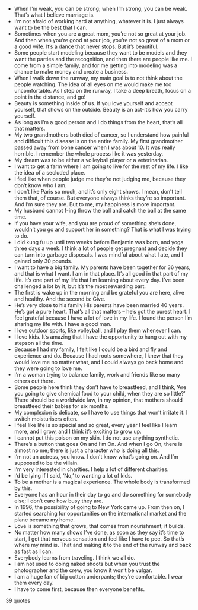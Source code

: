  - When I’m weak, you can be strong; when I’m strong, you can be weak. That’s what I believe marriage is.
 - I’m not afraid of working hard at anything, whatever it is. I just always want to be the best that I can.
 - Sometimes when you are a great mom, you’re not so great at your job. And then when you’re good at your job, you’re not so great of a mom or a good wife. It’s a dance that never stops. But it’s beautiful.
 - Some people start modeling because they want to be models and they want the parties and the recognition, and then there are people like me. I come from a simple family, and for me getting into modeling was a chance to make money and create a business.
 - When I walk down the runway, my main goal is to not think about the people watching. The idea of all eyes on me would make me too uncomfortable. As I step on the runway, I take a deep breath, focus on a point in the distance, and go!
 - Beauty is something inside of us. If you love yourself and accept yourself, that shows on the outside. Beauty is an act-it’s how you carry yourself.
 - As long as I’m a good person and I do things from the heart, that’s all that matters.
 - My two grandmothers both died of cancer, so I understand how painful and difficult this disease is on the entire family. My first grandmother passed away from bone cancer when I was about 10. It was really horrible. I remember the whole process like it was yesterday.
 - My dream was to be either a volleyball player or a veterinarian.
 - I want to get a farm where I am going to live for the rest of my life. I like the idea of a secluded place.
 - I feel like when people judge me they’re not judging me, because they don’t know who I am.
 - I don’t like Paris so much, and it’s only eight shows. I mean, don’t tell them that, of course. But everyone always thinks they’re so important. And I’m sure they are. But to me, my happiness is more important.
 - My husband cannot f-ing throw the ball and catch the ball at the same time.
 - If you have your wife, and you are proud of something she’s done, wouldn’t you go and support her in something? That is what I was trying to do.
 - I did kung fu up until two weeks before Benjamin was born, and yoga three days a week. I think a lot of people get pregnant and decide they can turn into garbage disposals. I was mindful about what I ate, and I gained only 30 pounds.
 - I want to have a big family. My parents have been together for 36 years, and that is what I want. I am in that place. It’s all good in that part of my life. It’s one part of my life that I’m learning about every day. I’ve been challenged a lot by it, but it’s the most rewarding part.
 - The first is wake up in the morning and be grateful you are here, alive and healthy. And the second is: Give.
 - He’s very close to his family His parents have been married 40 years. He’s got a pure heart. That’s all that matters – he’s got the purest heart. I feel grateful because I have a lot of love in my life. I found the person I’m sharing my life with. I have a good man.
 - I love outdoor sports, like volleyball, and I play them whenever I can.
 - I love kids. It’s amazing that I have the opportunity to hang out with my stepson all the time.
 - Because I had my family, I felt like I could be a bird and fly and experience and do. Because I had roots somewhere, I knew that they would love me no matter what, and I could always go back home and they were going to love me.
 - I’m a woman trying to balance family, work and friends like so many others out there.
 - Some people here think they don’t have to breastfeed, and I think, ‘Are you going to give chemical food to your child, when they are so little?’ There should be a worldwide law, in my opinion, that mothers should breastfeed their babies for six months.
 - My complexion is delicate, so I have to use things that won’t irritate it. I switch moisturisers often.
 - I feel like life is so special and so great, every year I feel like I learn more, and I grow, and I think it’s exciting to grow up.
 - I cannot put this poison on my skin. I do not use anything synthetic.
 - There’s a button that goes On and I’m On. And when I go On, there is almost no me; there is just a character who is doing all this.
 - I’m not an actress, you know. I don’t know what’s going on. And I’m supposed to be the villain.
 - I’m very interested in charities. I help a lot of different charities.
 - I’d be lying if I said, ‘No,’ to wanting a lot of kids.
 - To be a mother is a magical experience. The whole body is transformed by this.
 - Everyone has an hour in their day to go and do something for somebody else; I don’t care how busy they are.
 - In 1996, the possibility of going to New York came up. From then on, I started searching for opportunities on the international market and the plane became my home.
 - Love is something that grows, that comes from nourishment; it builds.
 - No matter how many shows I’ve done, as soon as they say it’s time to start, I get that nervous sensation and feel like I have to pee. So that’s where my mind is. That and making it to the end of the runway and back as fast as I can.
 - Everybody learns from traveling. I think we all do.
 - I am not used to doing naked shoots but when you trust the photographer and the crew, you know it won’t be vulgar.
 - I am a huge fan of big cotton underpants; they’re comfortable. I wear them every day.
 - I have to come first, because then everyone benefits.

39 quotes